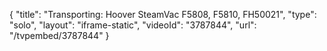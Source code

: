 {
    "title": "Transporting: Hoover SteamVac F5808, F5810, FH50021",
    "type": "solo",
    "layout": "iframe-static",
    "videoId": "3787844",
    "url": "\/tvpembed\/3787844"
}